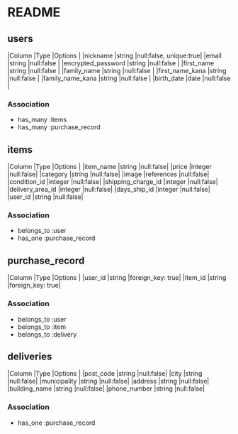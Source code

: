 # README

## users
|Column                    |Type   |Options                |
|nickname                  |string |null:false, unique:true|
|email                     |string |null:false             |
|encrypted_password        |string |null:false             |
|first_name                |string |null:false             |
|family_name               |string |null:false             |
|first_name_kana           |string |null:false             |
|family_name_kana          |string |null:false             |
|birth_date                |date   |null:false             |

### Association
- has_many :items
- has_many :purchase_record

## items
|Column             |Type       |Options   |
|item_name          |string     |null:false|
|price              |integer    |null:false|
|category           |string     |null:false|
|image              |references |null:false|
|condition_id       |integer    |null:false|
|shipping_charge_id |integer    |null:false|
|delivery_area_id   |integer    |null:false|
|days_ship_id       |integer    |null:false|
|user_id            |string     |null:false|

### Association
- belongs_to :user
- has_one    :purchase_record

## purchase_record
|Column         |Type      |Options   |
|user_id        |string    |foreign_key: true|
|item_id        |string    |foreign_key: true|

### Association
- belongs_to    :user
- belongs_to    :item
- belongs_to    :delivery

## deliveries
|Column          |Type   |Options   |
|post_code       |string |null:false|
|city            |string |null:false|
|municipality    |string |null:false|
|address         |string |null:false|
|building_name   |string |null:false|
|phone_number    |string |null:false|

### Association
- has_one :purchase_record